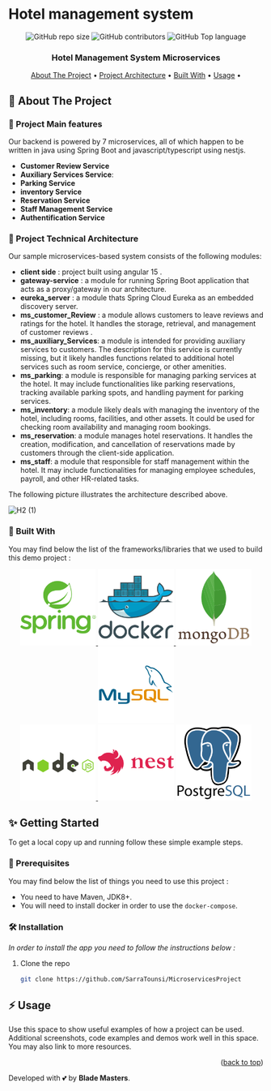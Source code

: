 # Hotel management system
<div id="top" align="center">
 

 <img alt="GitHub repo size" src="https://img.shields.io/github/repo-size/SarraTounsi/MicroservicesProject">
<img alt="GitHub contributors" src="https://img.shields.io/github/contributors/SarraTounsi/MicroservicesProject">
<img alt="GitHub Top language" src="https://img.shields.io/github/languages/top/SarraTounsi/MicroservicesProject">


<h3 align="center">Hotel Management System Microservices</h3>
  
<p align="center">
    <a href="#-about-the-project">About The Project</a> •
    <a href="#-project-technical-architecture">Project Architecture</a> •
    <a href="#-built-with">Built With</a> •
    <a href="#-usage">Usage</a> •
  </p>
 </div>
 </div>
 





<!-- ABOUT THE PROJECT -->
## 📃 About The Project


 ### 📜 Project Main features
Our backend is powered by 7 microservices, all of which happen to be written in java using Spring Boot and javascript/typescript using nestjs.
<br> 

 * **Customer Review Service**
 * **Auxiliary Services Service**:
 * **Parking Service**
 * **inventory Service**
 * **Reservation Service**
 * **Staff Management Service**
 * **Authentification  Service**


### 📐 Project Technical Architecture 
Our sample microservices-based system consists of the following modules:
- **client side** : project built using angular 15 .
- **gateway-service** : a module for running Spring Boot application that acts as a proxy/gateway in our architecture.
- **eureka_server** : a module thats Spring Cloud Eureka as an embedded discovery server.
- **ms_customer_Review** : a module allows customers to leave reviews and ratings for the hotel. It handles the storage, retrieval, and management of customer reviews .
- **ms_auxiliary_Services**: a module is intended for providing auxiliary services to customers. The description for this service is currently missing, but it likely handles functions related to additional hotel services such as room service, concierge, or other amenities.
- **ms_parking**:  a module is responsible for managing parking services at the hotel. It may include functionalities like parking reservations, tracking available parking spots, and handling payment for parking services.
- **ms_inventory**: a module likely deals with managing the inventory of the hotel, including rooms, facilities, and other assets. It could be used for checking room availability and managing room bookings.
- **ms_reservation**: a module manages hotel reservations. It handles the creation, modification, and cancellation of reservations made by customers through the client-side application.
- **ms_staff**: a module that responsible for staff management within the hotel. It may include functionalities for managing employee schedules, payroll, and other HR-related tasks.


The following picture illustrates the architecture described above.

![H2 (1)](https://github.com/SarraTounsi/MicroservicesProject/assets/57809239/2d041eb4-beed-4f03-9724-a8e383a3b318)



### 🚀 Built With

You may find below the list of the frameworks/libraries that we used to build this demo project :
<br/>

 <div align="center">
	
   <a href="https://spring.io/projects/spring-boot">
   <img src="https://github.com/devicons/devicon/blob/master/icons/spring/spring-original-wordmark.svg" title="Spring" alt="Srping" width="150" height="150"/>
  </a>
   <a href="https://www.docker.com">
   <img src="https://github.com/devicons/devicon/blob/master/icons/docker/docker-original-wordmark.svg" title="Docker" alt="Docker" width="150" height="150"/>
   </a>
  
   <a href="https://www.mongodb.com/">
    <img src="https://github.com/devicons/devicon/blob/master/icons/mongodb/mongodb-original-wordmark.svg" title="MongoDB" alt="MongoDB" width="150" height="150"/>
   </a>
  
   <a href="https://www.mysql.com/fr">
   <img src="https://github.com/devicons/devicon/blob/master/icons/mysql/mysql-original-wordmark.svg" title="MySQL" alt="MySQL" width="150" height="150"/>
   </a>
   <br>
     <a href="https://nodejs.org/en/">
   <img src="https://github.com/devicons/devicon/blob/master/icons/nodejs/nodejs-original-wordmark.svg" title="NodeJS" alt="NodeJS" width="150" height="150"/>
   </a>
   <img src="https://github.com/devicons/devicon/blob/master/icons/nestjs/nestjs-plain-wordmark.svg" title="MySQL" alt="nestjs" width="150" height="150"/>
      <img src="https://github.com/devicons/devicon/blob/master/icons/postgresql/postgresql-original-wordmark.svg"  alt="postgresql" width="150" height="150"/>

  </div>



<!-- GETTING STARTED -->
## ✨ Getting Started
To get a local copy up and running follow these simple example steps.

### 🚧 Prerequisites

You may find below the list of things you need to use this project :
* You need to have Maven, JDK8+.
* You will need to install docker in order to use the `docker-compose`.

### 🛠 Installation

_In order to install the app you need to follow the instructions below :_

1. Clone the repo
   ```sh
   git clone https://github.com/SarraTounsi/MicroservicesProject
   ```



<!-- USAGE EXAMPLES -->
## ⚡ Usage

Use this space to show useful examples of how a project can be used. Additional screenshots, code examples and demos work well in this space. You may also link to more resources.




<p align="right">(<a href="#top">back to top</a>)</p>




Developed with 💕 by **Blade Masters**.





